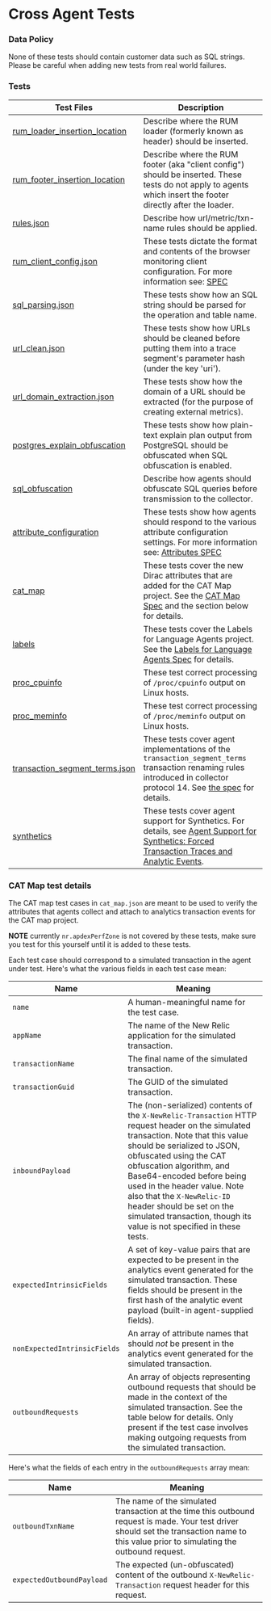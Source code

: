 # Cross Agent Tests

### Data Policy

None of these tests should contain customer data such as SQL strings.
Please be careful when adding new tests from real world failures.

### Tests

| Test Files    | Description   |
| ------------- |-------------|
| [rum_loader_insertion_location](rum_loader_insertion_location) | Describe where the RUM loader (formerly known as header) should be inserted. |
| [rum_footer_insertion_location](rum_footer_insertion_location) | Describe where the RUM footer (aka "client config") should be inserted.  These tests do not apply to agents which insert the footer directly after the loader. |
| [rules.json](rules.json) | Describe how url/metric/txn-name rules should be applied. |
| [rum_client_config.json](rum_client_config.json) | These tests dictate the format and contents of the browser monitoring client configuration.  For more information see: [SPEC](https://newrelic.atlassian.net/wiki/display/eng/JavaScript+Agent+Auto-Instrumentation) |
| [sql_parsing.json](sql_parsing.json) | These tests show how an SQL string should be parsed for the operation and table name. |
| [url_clean.json](url_clean.json) | These tests show how URLs should be cleaned before putting them into a trace segment's parameter hash (under the key 'uri'). |
| [url_domain_extraction.json](url_domain_extraction.json) | These tests show how the domain of a URL should be extracted (for the purpose of creating external metrics). |
| [postgres_explain_obfuscation](postgres_explain_obfuscation) | These tests show how plain-text explain plan output from PostgreSQL should be obfuscated when SQL obfuscation is enabled. |
| [sql_obfuscation](sql_obfuscation) | Describe how agents should obfuscate SQL queries before transmission to the collector. |
| [attribute_configuration](attribute_configuration.json) | These tests show how agents should respond to the various attribute configuration settings.  For more information see: [Attributes SPEC](https://newrelic.atlassian.net/wiki/display/eng/Agent+Attributes) |
| [cat_map](cat_map.json) | These tests cover the new Dirac attributes that are added for the CAT Map project. See the [CAT Map Spec](https://newrelic.jiveon.com/docs/DOC-1798) and the section below for details.|
| [labels](labels.json) | These tests cover the Labels for Language Agents project. See the [Labels for Language Agents Spec](https://newrelic.atlassian.net/wiki/display/eng/Labels+for+Language+Agents) for details.|
| [proc_cpuinfo](proc_cpuinfo) | These test correct processing of `/proc/cpuinfo` output on Linux hosts. |
| [proc_meminfo](proc_meminfo) | These test correct processing of `/proc/meminfo` output on Linux hosts. |
| [transaction_segment_terms.json](transaction_segment_terms.json) | These tests cover agent implementations of the `transaction_segment_terms` transaction renaming rules introduced in collector protocol 14. See [the spec](https://newrelic.atlassian.net/wiki/display/eng/Language+agent+transaction+segment+terms+rules) for details. |
| [synthetics](synthetics) | These tests cover agent support for Synthetics. For details, see [Agent Support for Synthetics: Forced Transaction Traces and Analytic Events](https://newrelic.atlassian.net/wiki/display/eng/Agent+Support+for+Synthetics%3A+Forced+Transaction+Traces+and+Analytic+Events). |

### CAT Map test details

The CAT map test cases in `cat_map.json` are meant to be used to verify the
attributes that agents collect and attach to analytics transaction events for
the CAT map project.

**NOTE** currently `nr.apdexPerfZone` is not covered by these tests, make sure you test for this yourself until it is added to these tests.

Each test case should correspond to a simulated transaction in the agent under
test. Here's what the various fields in each test case mean:

| Name | Meaning |
| ---- | ------- |
| `name` | A human-meaningful name for the test case. |
| `appName` | The name of the New Relic application for the simulated transaction. |
| `transactionName` | The final name of the simulated transaction. |
| `transactionGuid` | The GUID of the simulated transaction. |
| `inboundPayload` | The (non-serialized) contents of the `X-NewRelic-Transaction` HTTP request header on the simulated transaction. Note that this value should be serialized to JSON, obfuscated using the CAT obfuscation algorithm, and Base64-encoded before being used in the header value. Note also that the `X-NewRelic-ID` header should be set on the simulated transaction, though its value is not specified in these tests. |
| `expectedIntrinsicFields` | A set of key-value pairs that are expected to be present in the analytics event generated for the simulated transaction. These fields should be present in the first hash of the analytic event payload (built-in agent-supplied fields). |
| `nonExpectedIntrinsicFields` | An array of attribute names that should *not* be present in the analytics event generated for the simulated transaction. |
| `outboundRequests` | An array of objects representing outbound requests that should be made in the context of the simulated transaction. See the table below for details. Only present if the test case involves making outgoing requests from the simulated transaction. |

Here's what the fields of each entry in the `outboundRequests` array mean:

| Name | Meaning |
| ---- | ------- |
| `outboundTxnName` | The name of the simulated transaction at the time this outbound request is made. Your test driver should set the transaction name to this value prior to simulating the outbound request. |
| `expectedOutboundPayload` | The expected (un-obfuscated) content of the outbound `X-NewRelic-Transaction` request header for this request. |
